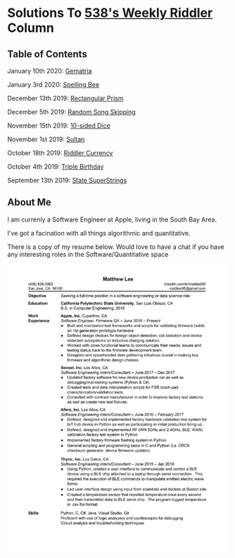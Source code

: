 # Solutions To [538's Weekly Riddler](https://fivethirtyeight.com/tag/the-riddler/) Column


## Table of Contents

January 10th 2020: [Gematria](https://github.com/mattlee95/Riddler/tree/master/Jan10_2020)

January 3rd 2020: [Spelling Bee](https://github.com/mattlee95/Riddler/tree/master/Jan3_2020)

December 13th 2019: [Rectangular Prism](https://github.com/mattlee95/Riddler/tree/master/Dec13_2019)

December 5th 2019: [Random Song Skipping](https://github.com/mattlee95/Riddler/tree/master/Dec5_2019)

November 15th 2019: [10-sided Dice](https://github.com/mattlee95/Riddler/tree/master/Nov15_2019)

November 1st 2019: [Sultan](https://github.com/mattlee95/Riddler/tree/master/Nov1_2019)

October 18th 2019: [Riddler Currency](https://github.com/mattlee95/Riddler/tree/master/Oct18_2019)

October 4th 2019: [Triple Birthday](https://github.com/mattlee95/Riddler/tree/master/Oct4_2019)

September 13th 2019: [State SuperStrings](https://github.com/mattlee95/Riddler/tree/master/Sept13_2019)

## About Me

I am currenly a Software Engineer at Apple, living in the South Bay Area.

I've got a facination with all things algorithmic and quantitative.

There is a copy of my resume below.  Would love to have a chat if you have any interesting roles in the Software/Quantitative space

![Image: Current Resume](https://github.com/mattlee95/Riddler/blob/master/WIP/MattResume.png)
